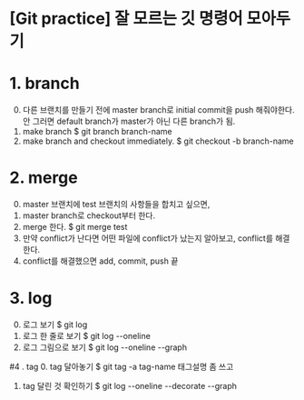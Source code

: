 [Git practice] 잘 모르는 깃 명령어 모아두기
=======

# 1. branch
  0. 다른 브랜치를 만들기 전에 master branch로 initial commit을 push 해줘야한다.
	안 그러면 default branch가 master가 아닌 다른 branch가 됨.
  1. make branch
		$ git branch branch-name
  2. make branch and checkout immediately.
		$ git checkout -b branch-name

# 2. merge
  0. master 브랜치에 test 브랜치의 사항들을 합치고 싶으면,
  1. master branch로 checkout부터 한다.
  2. merge 한다.
		$ git merge test
  3. 만약 conflict가 난다면 어떤 파일에 conflict가 났는지 알아보고, conflict를 해결한다.
  4. conflict를 해결했으면 add, commit, push 끝

# 3. log
  0. 로그 보기
		$ git log
  1. 로그 한 줄로 보기
		$ git log --oneline
  2. 로그 그림으로 보기
		$ git log --oneline --graph

#4 . tag
  0. tag 달아놓기
		$ git tag -a tag-name
		태그설명 좀 쓰고
  1. tag 달린 것 확인하기
		$ git log --oneline --decorate --graph


